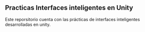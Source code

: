 ## Practicas Interfaces inteligentes en Unity
Este reporsitorio cuenta con las prácticas de interfaces inteligentes desarrolladas en unity.
